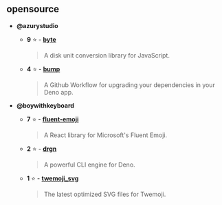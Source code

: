 ## opensource

- **@azurystudio**
    - **9** ⭐ - [**byte**](https://github.com/azurystudio/byte)
      > A disk unit conversion library for JavaScript.  

    - **4** ⭐ - [**bump**](https://github.com/azurystudio/bump)
      > A Github Workflow for upgrading your dependencies in your Deno app.  


- **@boywithkeyboard**
    - **7** ⭐ - [**fluent-emoji**](https://github.com/boywithkeyboard/fluent-emoji)
      > A React library for Microsoft's Fluent Emoji.  

    - **2** ⭐ - [**drgn**](https://github.com/boywithkeyboard/drgn)
      > A powerful CLI engine for Deno.  

    - **1** ⭐ - [**twemoji_svg**](https://github.com/boywithkeyboard/twemoji_svg)
      > The latest optimized SVG files for Twemoji.  

